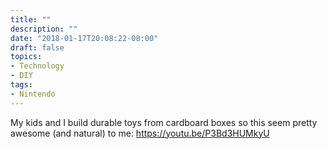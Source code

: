 ```yaml
---
title: ""
description: ""
date: "2018-01-17T20:08:22-08:00"
draft: false
topics:
- Technology
- DIY
tags:
- Nintendo
---
```

My kids and I build durable toys from cardboard boxes so this seem pretty awesome (and natural) to me: https://youtu.be/P3Bd3HUMkyU
